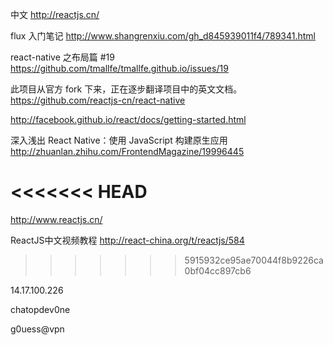 
中文
http://reactjs.cn/

flux 入门笔记
http://www.shangrenxiu.com/gh_d845939011f4/789341.html

react-native 之布局篇 #19
https://github.com/tmallfe/tmallfe.github.io/issues/19

此项目从官方 fork 下来，正在逐步翻译项目中的英文文档。
https://github.com/reactjs-cn/react-native


http://facebook.github.io/react/docs/getting-started.html

深入浅出 React Native：使用 JavaScript 构建原生应用
http://zhuanlan.zhihu.com/FrontendMagazine/19996445

<<<<<<< HEAD
=======
http://www.reactjs.cn/

ReactJS中文视频教程
http://react-china.org/t/reactjs/584
>>>>>>> 5915932ce95ae70044f8b9226ca0bf04cc897cb6


14.17.100.226

chatopdev0ne

g0uess@vpn
